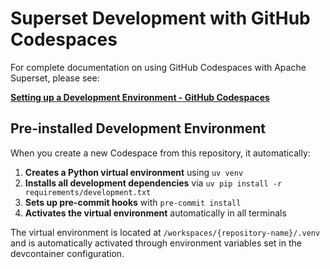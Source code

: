 # Superset Development with GitHub Codespaces

For complete documentation on using GitHub Codespaces with Apache Superset, please see:

**[Setting up a Development Environment - GitHub Codespaces](https://superset.apache.org/docs/contributing/development#github-codespaces-cloud-development)**

## Pre-installed Development Environment

When you create a new Codespace from this repository, it automatically:

1. **Creates a Python virtual environment** using `uv venv`
2. **Installs all development dependencies** via `uv pip install -r requirements/development.txt`
3. **Sets up pre-commit hooks** with `pre-commit install`
4. **Activates the virtual environment** automatically in all terminals

The virtual environment is located at `/workspaces/{repository-name}/.venv` and is automatically activated through environment variables set in the devcontainer configuration.

